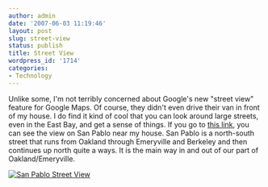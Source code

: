```yaml
---
author: admin
date: '2007-06-03 11:19:46'
layout: post
slug: street-view
status: publish
title: Street View
wordpress_id: '1714'
categories:
- Technology
---
```


Unlike some, I'm not terribly concerned about Google's new "street view"
feature for Google Maps. Of course, they didn't even drive their van in
front of my house. I do find it kind of cool that you can look around
large streets, even in the East Bay, and get a sense of things. If you
go to [this
link](http://maps.google.com/maps?f=q&hl=en&q=1853+Solano+Ave.,+Berkeley,+Ca&sll=37.874379,-122.261095&sspn=0.046477,0.063944&ie=UTF8&om=0&layer=c&cbll=37.849769,-122.285863&cbp=1,433.947125703376,0.51456807219488,0&ll=37.853085,-122.283862&spn=0.011402,0.023346&z=16),
you can see the view on San Pablo near my house. San Pablo is a
north-south street that runs from Oakland through Emeryville and
Berkeley and then continues up north quite a ways. It is the main way in
and out of our part of Oakland/Emeryville.

[![San Pablo Street
View](http://farm2.static.flickr.com/1137/528089356_f6118485c7.jpg)](http://www.flickr.com/photos/albill/528089356/)
